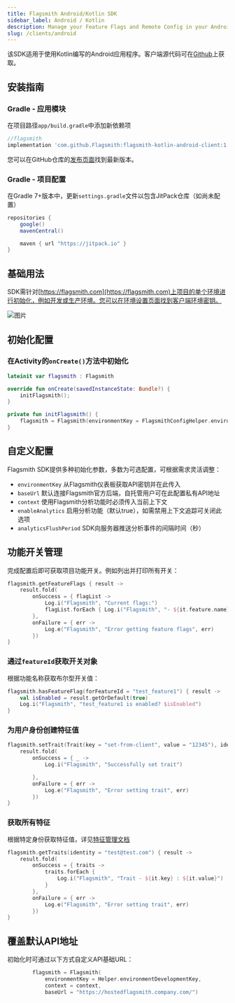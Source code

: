 ```yaml
---
title: Flagsmith Android/Kotlin SDK
sidebar_label: Android / Kotlin
description: Manage your Feature Flags and Remote Config in your Android applications.
slug: /clients/android
---
```


该SDK适用于使用Kotlin编写的Android应用程序。客户端源代码可在[Github](https://github.com/Flagsmith/flagsmith-kotlin-android-client/)上获取。

## 安装指南

### Gradle - 应用模块

在项目路径`app/build.gradle`中添加新依赖项

```groovy
//flagsmith
implementation 'com.github.Flagsmith:flagsmith-kotlin-android-client:1.0.1'
```

您可以在GitHub仓库的[发布页面](https://github.com/Flagsmith/flagsmith-kotlin-android-client/releases)找到最新版本。

### Gradle - 项目配置

在Gradle 7+版本中，更新`settings.gradle`文件以包含JitPack仓库（如尚未配置）

```groovy
repositories {
    google()
    mavenCentral()

    maven { url "https://jitpack.io" }
}
```

## 基础用法

SDK需针对[https://flagsmith.com](https://flagsmith.com)上项目的单个环境进行初始化，例如开发或生产环境。您可以在环境设置页面找到客户端环境密钥。

![图片](/img/api-key.png)

## 初始化配置

### 在Activity的`onCreate()`方法中初始化

```kotlin
lateinit var flagsmith : Flagsmith

override fun onCreate(savedInstanceState: Bundle?) {
    initFlagsmith();
}

private fun initFlagsmith() {
    flagsmith = Flagsmith(environmentKey = FlagsmithConfigHelper.environmentDevelopmentKey, context = context)
}
```

## 自定义配置

Flagsmith SDK提供多种初始化参数，多数为可选配置，可根据需求灵活调整：

- `environmentKey` 从Flagsmith仪表板获取API密钥并在此传入
- `baseUrl` 默认连接Flagsmith官方后端，自托管用户可在此配置私有API地址  
- `context` 使用Flagsmith分析功能时必须传入当前上下文
- `enableAnalytics` 启用分析功能（默认true），如需禁用上下文追踪可关闭此选项
- `analyticsFlushPeriod` SDK向服务器推送分析事件的间隔时间（秒）

## 功能开关管理

完成配置后即可获取项目功能开关。例如列出并打印所有开关：

```kotlin
flagsmith.getFeatureFlags { result ->
    result.fold(
        onSuccess = { flagList ->
            Log.i("Flagsmith", "Current flags:")
            flagList.forEach { Log.i("Flagsmith", "- ${it.feature.name} - enabled: ${it.enabled} value: ${it.featureStateValue ?: "not set"}") }
        },
        onFailure = { err ->
            Log.e("Flagsmith", "Error getting feature flags", err)
        })
}
```

### 通过`featureId`获取开关对象

根据功能名称获取布尔型开关值：

```kotlin
flagsmith.hasFeatureFlag(forFeatureId = "test_feature1") { result ->
    val isEnabled = result.getOrDefault(true)
    Log.i("Flagsmith", "test_feature1 is enabled? $isEnabled")
}
```

### 为用户身份创建特征值

```kotlin
flagsmith.setTrait(Trait(key = "set-from-client", value = "12345"), identity = "test@test.com") { result ->
    result.fold(
        onSuccess = { _ ->
            Log.i("Flagsmith", "Successfully set trait")

        },
        onFailure = { err ->
            Log.e("Flagsmith", "Error setting trait", err)
        })
}
```

### 获取所有特征

根据特定身份获取特征值，详见[特征管理文档](../../basic-features/managing-identities.md#identity-traits)

```kotlin
flagsmith.getTraits(identity = "test@test.com") { result ->
    result.fold(
        onSuccess = { traits ->
            traits.forEach {
                Log.i("Flagsmith", "Trait - ${it.key} : ${it.value}")
            }
        },
        onFailure = { err ->
            Log.e("Flagsmith", "Error setting trait", err)
        })
}
```

## 覆盖默认API地址

初始化时可通过以下方式自定义API基础URL：

```kotlin
        flagsmith = Flagsmith(
            environmentKey = Helper.environmentDevelopmentKey,
            context = context,
            baseUrl = "https://hostedflagsmith.company.com/")
```